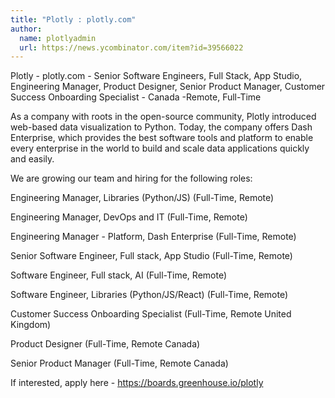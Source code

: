 ```yaml
---
title: "Plotly : plotly.com"
author:
  name: plotlyadmin
  url: https://news.ycombinator.com/item?id=39566022
---
```

Plotly - plotly.com - Senior Software Engineers, Full Stack, App Studio, Engineering Manager, Product Designer, Senior Product Manager, Customer Success Onboarding Specialist - Canada -Remote, Full-Time

As a company with roots in the open-source community, Plotly introduced web-based data visualization to Python. Today, the company offers Dash Enterprise, which provides the best software tools and platform to enable every enterprise in the world to build and scale data applications quickly and easily.

We are growing our team and hiring for the following roles:

Engineering Manager, Libraries (Python&#x2F;JS)  (Full-Time, Remote)

Engineering Manager, DevOps and IT (Full-Time, Remote)

Engineering Manager - Platform, Dash Enterprise (Full-Time, Remote)

Senior Software Engineer, Full stack, App Studio (Full-Time, Remote)

Software Engineer, Full stack, AI  (Full-Time, Remote)

Software Engineer, Libraries (Python&#x2F;JS&#x2F;React) (Full-Time, Remote)

Customer Success Onboarding Specialist (Full-Time, Remote United Kingdom)

Product Designer (Full-Time, Remote Canada)

Senior Product Manager (Full-Time, Remote Canada)

If interested, apply here - <a href="https:&#x2F;&#x2F;boards.greenhouse.io&#x2F;plotly" rel="nofollow">https:&#x2F;&#x2F;boards.greenhouse.io&#x2F;plotly</a>
